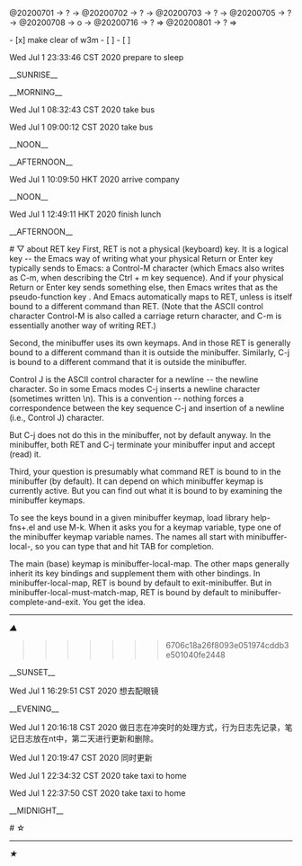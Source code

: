 <link rel="stylesheet"  type="text/css" href="s-activity.css"/>
<p class="todo">@20200701 → ? → @20200702 → ? → @20200703 → ? → @20200705 → ? → @20200708 → o
 → @20200716 → ? ⇒ @20200801 → ? ⇒ </p>
- [x] make clear of w3m    
- [ ]    
- [ ]    

<p class="ac">Wed Jul  1 23:33:46 CST 2020 prepare to sleep</p>
<p class="tb">__SUNRISE__</p>
<p class="tb">__MORNING__</p>
<p class="ac">Wed Jul  1 08:32:43 CST 2020 take bus</p>
<p class="ac">Wed Jul  1 09:00:12 CST 2020 take bus</p>
<p class="tb">__NOON__</p>
<p class="tb">__AFTERNOON__</p>
<p class="ac">Wed Jul  1 10:09:50 HKT 2020 arrive company</p>
<p class="tb">__NOON__</p>
<p class="ac">Wed Jul  1 12:49:11 HKT 2020 finish lunch</p>
<p class="tb">__AFTERNOON__</p>
# ▽  about RET key 
First, RET is not a physical (keyboard) key. It is a logical key -- the Emacs way of writing what your physical Return or Enter key
typically sends to Emacs: a Control-M character (which Emacs also writes as C-m, when describing the Ctrl + m key sequence). And if your
physical Return or Enter key sends something else, then Emacs writes that as the pseudo-function key <return>. And Emacs automatically maps
<return> to RET, unless <return> is itself bound to a different command than RET. (Note that the ASCII control character Control-M is also
called a carriage return character, and C-m is essentially another way of writing RET.)

Second, the minibuffer uses its own keymaps. And in those RET is generally bound to a different command than it is outside the minibuffer.
Similarly, C-j is bound to a different command that it is outside the minibuffer.

Control J is the ASCII control character for a newline -- the newline character. So in some Emacs modes C-j inserts a newline character
(sometimes written \n). This is a convention -- nothing forces a correspondence between the key sequence C-j and insertion of a newline
(i.e., Control J) character.

But C-j does not do this in the minibuffer, not by default anyway. In the minibuffer, both RET and C-j terminate your minibuffer input and
accept (read) it.

Third, your question is presumably what command RET is bound to in the minibuffer (by default). It can depend on which minibuffer keymap is
currently active. But you can find out what it is bound to by examining the minibuffer keymaps.

To see the keys bound in a given minibuffer keymap, load library help-fns+.el and use M-k. When it asks you for a keymap variable, type one
of the minibuffer keymap variable names. The names all start with minibuffer-local-, so you can type that and hit TAB for completion.

The main (base) keymap is minibuffer-local-map. The other maps generally inherit its key bindings and supplement them with other bindings.
In minibuffer-local-map, RET is bound by default to exit-minibuffer. But in minibuffer-local-must-match-map, RET is bound by default to
minibuffer-complete-and-exit. You get the idea.

---
_▲_
>>>>>>> 6706c18a26f8093e051974cddb3e501040fe2448
<p class="tb">__SUNSET__</p>
<p class="ac">Wed Jul  1 16:29:51 CST 2020 想去配眼镜</p>
<p class="tb">__EVENING__</p>
<p class="ac">Wed Jul  1 20:16:18 CST 2020 做日志在冲突时的处理方式，行为日志先记录，笔记日志放在nt中，第二天进行更新和删除。</p>
<p class="ac">Wed Jul  1 20:19:47 CST 2020 同时更新</p>
<p class="ac">Wed Jul  1 22:34:32 CST 2020 take taxi to home</p>
<p class="ac">Wed Jul  1 22:37:50 CST 2020 take taxi to home</p>
<p class="tb">__MIDNIGHT__</p>
# ☆   


---
_★_
